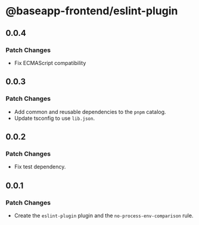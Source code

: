 # @baseapp-frontend/eslint-plugin

## 0.0.4

### Patch Changes

- Fix ECMAScript compatibility

## 0.0.3

### Patch Changes

- Add common and reusable dependencies to the `pnpm` catalog.
- Update tsconfig to use `lib.json`.

## 0.0.2

### Patch Changes

- Fix test dependency.

## 0.0.1

### Patch Changes

- Create the `eslint-plugin` plugin and the `no-process-env-comparison` rule.
